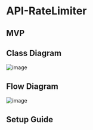 # API-RateLimiter

## MVP

## Class Diagram
![image](https://user-images.githubusercontent.com/22850961/208228133-ab93b178-4803-4f6c-afa8-8218779189e8.png)

## Flow Diagram
![image](https://user-images.githubusercontent.com/22850961/208235701-3a083753-48be-4271-a80b-535c375f4154.png)


## Setup Guide
